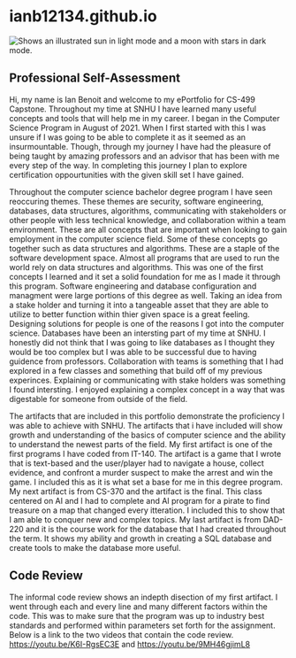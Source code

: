 # ianb12134.github.io
<picture>
  <source media="(prefers-color-scheme: dark)" srcset="https://media.ceph.org/images/SNHU_-_Logo_Image_.width-1080.jpg">
  <source media="(prefers-color-scheme: light)" srcset="https://media.ceph.org/images/SNHU_-_Logo_Image_.width-1080.jpg">
  <img alt="Shows an illustrated sun in light mode and a moon with stars in dark mode." src="https://user-images.githubusercontent.com/25423296/163456779-a8556205-d0a5-45e2-ac17-42d089e3c3f8.png">
</picture>

## Professional Self-Assessment

Hi, my name is Ian Benoit and welcome to my ePortfolio for CS-499 Capstone. Throughout my time at SNHU I have learned many useful concepts and tools that will help me in my career. I began in the Computer Science Program in August of 2021. When I first started with this I was unsure if I was going to be able to complete it as it seemed as an insurmountable. Though, through my journey I have had the pleasure of being taught by amazing professors and an advisor that has been with me every step of the way. In completing this journey I plan to explore certification oppourtunities with the given skill set I have gained. 

Throughout the computer science bachelor degree program I have seen reoccuring themes. These themes are security, software engineering, databases, data structures, algorithms, communicating with stakeholders or other people with less technical knowledge, and collaboration within a team environment. These are all concepts that are important when looking to gain employment in the computer science field. Some of these concepts go together such as data structures and algorithms. These are a staple of the software development space. Almost all programs that are used to run the world rely on data structures and algorithms. This was one of the first concepts I learned and it set a solid foundation for me as I made it through this program. Software engineering and database configuration and managment were large portions of this degree as well. Taking an idea from a stake holder and turning it into a tangeable asset that they are able to utilize to better function within thier given space is a great feeling. Designing solutions for people is one of the reasons I got into the computer science. Databases have been an intersting part of my time at SNHU. I honestly did not think that I was going to like databases as I thought they would be too complex but I was able to be successful due to having guidence from professors. Collaboration with teams is something that I had explored in a few classes and something that build off of my previous experinces. Explaining or communicating with stake holders was something I found intersting. I enjoyed explaining a complex concept in a way that was digestable for someone from outside of the field.

The artifacts that are included in this portfolio demonstrate the proficiency I was able to achieve with SNHU. The artifacts that i have included will show growth and understanding of the basics of computer science and the ability to understand the newest parts of the field. My first artifact is one of the first programs I have coded from IT-140. The artifact is a game that I wrote that is text-based and the user/player had to navigate a house, collect evidence, and confront a murder suspect to make the arrest and win the game. I included this as it is what set a base for me in this degree program. My next artifact is from CS-370 and the artifact is the final. This class centered on AI and I had to complete and AI program for a pirate to find treasure on a map that changed every itteration. I included this to show that I am able to conquer new and complex topics. My last artifact is from DAD-220 and it is the course work for the database that I had created throughout the term. It shows my ability and growth in creating a SQL database and create tools to make the database more useful. 

## Code Review

The informal code review shows an indepth disection of my first artifact. I went through each and every line and many different factors within the code. This was to make sure that the program was up to industry best standards and performed within parameters set forth for the assignment. Below is a link to the two videos that contain the code review. https://youtu.be/K6I-RgsEC3E and https://youtu.be/9MH46gjimL8


